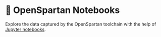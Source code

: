 # 📝 OpenSpartan Notebooks

Explore the data captured by the OpenSpartan toolchain with the help of [Jupyter notebooks](https://jupyter.org/).
